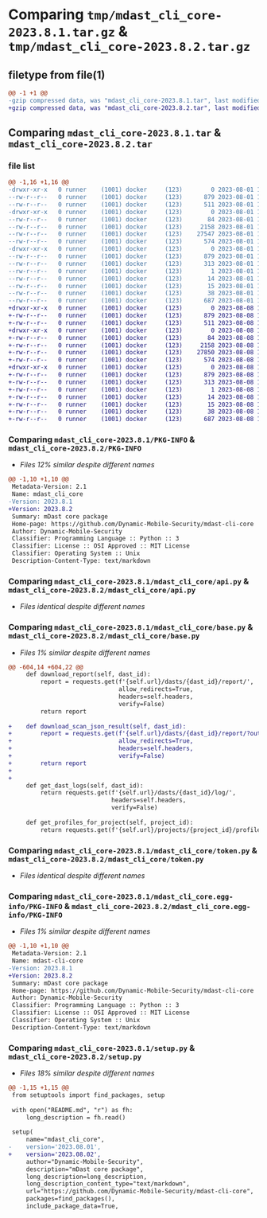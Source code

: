 # Comparing `tmp/mdast_cli_core-2023.8.1.tar.gz` & `tmp/mdast_cli_core-2023.8.2.tar.gz`

## filetype from file(1)

```diff
@@ -1 +1 @@
-gzip compressed data, was "mdast_cli_core-2023.8.1.tar", last modified: Tue Aug  1 11:23:01 2023, max compression
+gzip compressed data, was "mdast_cli_core-2023.8.2.tar", last modified: Tue Aug  8 19:35:29 2023, max compression
```

## Comparing `mdast_cli_core-2023.8.1.tar` & `mdast_cli_core-2023.8.2.tar`

### file list

```diff
@@ -1,16 +1,16 @@
-drwxr-xr-x   0 runner    (1001) docker     (123)        0 2023-08-01 11:23:01.699842 mdast_cli_core-2023.8.1/
--rw-r--r--   0 runner    (1001) docker     (123)      879 2023-08-01 11:23:01.699842 mdast_cli_core-2023.8.1/PKG-INFO
--rw-r--r--   0 runner    (1001) docker     (123)      511 2023-08-01 11:22:48.000000 mdast_cli_core-2023.8.1/README.md
-drwxr-xr-x   0 runner    (1001) docker     (123)        0 2023-08-01 11:23:01.699842 mdast_cli_core-2023.8.1/mdast_cli_core/
--rw-r--r--   0 runner    (1001) docker     (123)       84 2023-08-01 11:22:48.000000 mdast_cli_core-2023.8.1/mdast_cli_core/__init__.py
--rw-r--r--   0 runner    (1001) docker     (123)     2158 2023-08-01 11:22:48.000000 mdast_cli_core-2023.8.1/mdast_cli_core/api.py
--rw-r--r--   0 runner    (1001) docker     (123)    27547 2023-08-01 11:22:48.000000 mdast_cli_core-2023.8.1/mdast_cli_core/base.py
--rw-r--r--   0 runner    (1001) docker     (123)      574 2023-08-01 11:22:48.000000 mdast_cli_core-2023.8.1/mdast_cli_core/token.py
-drwxr-xr-x   0 runner    (1001) docker     (123)        0 2023-08-01 11:23:01.699842 mdast_cli_core-2023.8.1/mdast_cli_core.egg-info/
--rw-r--r--   0 runner    (1001) docker     (123)      879 2023-08-01 11:23:01.000000 mdast_cli_core-2023.8.1/mdast_cli_core.egg-info/PKG-INFO
--rw-r--r--   0 runner    (1001) docker     (123)      313 2023-08-01 11:23:01.000000 mdast_cli_core-2023.8.1/mdast_cli_core.egg-info/SOURCES.txt
--rw-r--r--   0 runner    (1001) docker     (123)        1 2023-08-01 11:23:01.000000 mdast_cli_core-2023.8.1/mdast_cli_core.egg-info/dependency_links.txt
--rw-r--r--   0 runner    (1001) docker     (123)       14 2023-08-01 11:23:01.000000 mdast_cli_core-2023.8.1/mdast_cli_core.egg-info/requires.txt
--rw-r--r--   0 runner    (1001) docker     (123)       15 2023-08-01 11:23:01.000000 mdast_cli_core-2023.8.1/mdast_cli_core.egg-info/top_level.txt
--rw-r--r--   0 runner    (1001) docker     (123)       38 2023-08-01 11:23:01.699842 mdast_cli_core-2023.8.1/setup.cfg
--rw-r--r--   0 runner    (1001) docker     (123)      687 2023-08-01 11:22:48.000000 mdast_cli_core-2023.8.1/setup.py
+drwxr-xr-x   0 runner    (1001) docker     (123)        0 2023-08-08 19:35:29.216975 mdast_cli_core-2023.8.2/
+-rw-r--r--   0 runner    (1001) docker     (123)      879 2023-08-08 19:35:29.216975 mdast_cli_core-2023.8.2/PKG-INFO
+-rw-r--r--   0 runner    (1001) docker     (123)      511 2023-08-08 19:35:18.000000 mdast_cli_core-2023.8.2/README.md
+drwxr-xr-x   0 runner    (1001) docker     (123)        0 2023-08-08 19:35:29.216975 mdast_cli_core-2023.8.2/mdast_cli_core/
+-rw-r--r--   0 runner    (1001) docker     (123)       84 2023-08-08 19:35:18.000000 mdast_cli_core-2023.8.2/mdast_cli_core/__init__.py
+-rw-r--r--   0 runner    (1001) docker     (123)     2158 2023-08-08 19:35:18.000000 mdast_cli_core-2023.8.2/mdast_cli_core/api.py
+-rw-r--r--   0 runner    (1001) docker     (123)    27850 2023-08-08 19:35:18.000000 mdast_cli_core-2023.8.2/mdast_cli_core/base.py
+-rw-r--r--   0 runner    (1001) docker     (123)      574 2023-08-08 19:35:18.000000 mdast_cli_core-2023.8.2/mdast_cli_core/token.py
+drwxr-xr-x   0 runner    (1001) docker     (123)        0 2023-08-08 19:35:29.216975 mdast_cli_core-2023.8.2/mdast_cli_core.egg-info/
+-rw-r--r--   0 runner    (1001) docker     (123)      879 2023-08-08 19:35:29.000000 mdast_cli_core-2023.8.2/mdast_cli_core.egg-info/PKG-INFO
+-rw-r--r--   0 runner    (1001) docker     (123)      313 2023-08-08 19:35:29.000000 mdast_cli_core-2023.8.2/mdast_cli_core.egg-info/SOURCES.txt
+-rw-r--r--   0 runner    (1001) docker     (123)        1 2023-08-08 19:35:29.000000 mdast_cli_core-2023.8.2/mdast_cli_core.egg-info/dependency_links.txt
+-rw-r--r--   0 runner    (1001) docker     (123)       14 2023-08-08 19:35:29.000000 mdast_cli_core-2023.8.2/mdast_cli_core.egg-info/requires.txt
+-rw-r--r--   0 runner    (1001) docker     (123)       15 2023-08-08 19:35:29.000000 mdast_cli_core-2023.8.2/mdast_cli_core.egg-info/top_level.txt
+-rw-r--r--   0 runner    (1001) docker     (123)       38 2023-08-08 19:35:29.220975 mdast_cli_core-2023.8.2/setup.cfg
+-rw-r--r--   0 runner    (1001) docker     (123)      687 2023-08-08 19:35:18.000000 mdast_cli_core-2023.8.2/setup.py
```

### Comparing `mdast_cli_core-2023.8.1/PKG-INFO` & `mdast_cli_core-2023.8.2/PKG-INFO`

 * *Files 12% similar despite different names*

```diff
@@ -1,10 +1,10 @@
 Metadata-Version: 2.1
 Name: mdast_cli_core
-Version: 2023.8.1
+Version: 2023.8.2
 Summary: mDast core package
 Home-page: https://github.com/Dynamic-Mobile-Security/mdast-cli-core
 Author: Dynamic-Mobile-Security
 Classifier: Programming Language :: Python :: 3
 Classifier: License :: OSI Approved :: MIT License
 Classifier: Operating System :: Unix
 Description-Content-Type: text/markdown
```

### Comparing `mdast_cli_core-2023.8.1/mdast_cli_core/api.py` & `mdast_cli_core-2023.8.2/mdast_cli_core/api.py`

 * *Files identical despite different names*

### Comparing `mdast_cli_core-2023.8.1/mdast_cli_core/base.py` & `mdast_cli_core-2023.8.2/mdast_cli_core/base.py`

 * *Files 1% similar despite different names*

```diff
@@ -604,14 +604,22 @@
     def download_report(self, dast_id):
         report = requests.get(f'{self.url}/dasts/{dast_id}/report/',
                               allow_redirects=True,
                               headers=self.headers,
                               verify=False)
         return report
 
+    def download_scan_json_result(self, dast_id):
+        report = requests.get(f'{self.url}/dasts/{dast_id}/report/?output=json',
+                              allow_redirects=True,
+                              headers=self.headers,
+                              verify=False)
+        return report
+
+
     def get_dast_logs(self, dast_id):
         return requests.get(f'{self.url}/dasts/{dast_id}/log/',
                             headers=self.headers,
                             verify=False)
 
     def get_profiles_for_project(self, project_id):
         return requests.get(f'{self.url}/projects/{project_id}/profiles/',
```

### Comparing `mdast_cli_core-2023.8.1/mdast_cli_core/token.py` & `mdast_cli_core-2023.8.2/mdast_cli_core/token.py`

 * *Files identical despite different names*

### Comparing `mdast_cli_core-2023.8.1/mdast_cli_core.egg-info/PKG-INFO` & `mdast_cli_core-2023.8.2/mdast_cli_core.egg-info/PKG-INFO`

 * *Files 1% similar despite different names*

```diff
@@ -1,10 +1,10 @@
 Metadata-Version: 2.1
 Name: mdast-cli-core
-Version: 2023.8.1
+Version: 2023.8.2
 Summary: mDast core package
 Home-page: https://github.com/Dynamic-Mobile-Security/mdast-cli-core
 Author: Dynamic-Mobile-Security
 Classifier: Programming Language :: Python :: 3
 Classifier: License :: OSI Approved :: MIT License
 Classifier: Operating System :: Unix
 Description-Content-Type: text/markdown
```

### Comparing `mdast_cli_core-2023.8.1/setup.py` & `mdast_cli_core-2023.8.2/setup.py`

 * *Files 18% similar despite different names*

```diff
@@ -1,15 +1,15 @@
 from setuptools import find_packages, setup
 
 with open("README.md", "r") as fh:
     long_description = fh.read()
 
 setup(
     name="mdast_cli_core",
-    version='2023.08.01',
+    version='2023.08.02',
     author="Dynamic-Mobile-Security",
     description="mDast core package",
     long_description=long_description,
     long_description_content_type="text/markdown",
     url="https://github.com/Dynamic-Mobile-Security/mdast-cli-core",
     packages=find_packages(),
     include_package_data=True,
```

